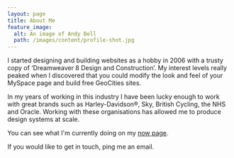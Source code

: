 ```yaml
---
layout: page
title: About Me
feature_image:
  alt: An image of Andy Bell
  path: /images/content/profile-shot.jpg
---
```


I started designing and building websites as a hobby in 2006 with a trusty copy of ‘Dreamweaver 8 Design and Construction’. My interest levels really peaked when I discovered that you could modify the look and feel of your MySpace page and build free GeoCities sites.

In my years of working in this industry I have been lucky enough to work with great brands such as Harley-Davidson®, Sky, British Cycling, the NHS and Oracle. Working with these organisations has allowed me to produce design systems at scale.

You can see what I'm currently doing on my [now page](/now).

If you would like to get in touch, ping me an email.
